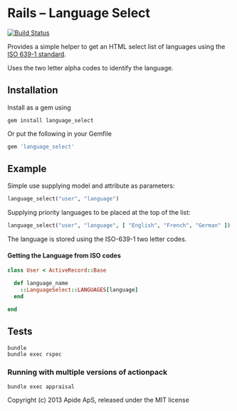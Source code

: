 # Rails – Language Select
[![Build Status](https://travis-ci.org/apide/language_select.png?branch=master)](https://travis-ci.org/apide/language_select)

Provides a simple helper to get an HTML select list of languages using the
[ISO 639-1 standard](https://en.wikipedia.org/wiki/ISO_639-1).

Uses the two letter alpha codes to identify the language.

## Installation

Install as a gem using

```shell
gem install language_select
```
Or put the following in your Gemfile

```ruby
gem 'language_select'
```

## Example

Simple use supplying model and attribute as parameters:

```ruby
language_select("user", "language")
```

Supplying priority languages to be placed at the top of the list:

```ruby
language_select("user", "language", [ "English", "French", "German" ])
```

The language is stored using the ISO-639-1 two letter codes.

#### Getting the Language from ISO codes

```ruby
class User < ActiveRecord::Base

  def language_name
    ::LanguageSelect::LANGUAGES[language]
  end

end
```

## Tests

```shell
bundle
bundle exec rspec
```

### Running with multiple versions of actionpack

```shell
bundle exec appraisal
```

Copyright (c) 2013 Apide ApS, released under the MIT license
